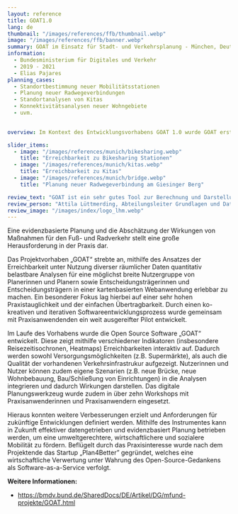```yaml
---
layout: reference
title: GOAT1.0 
lang: de
thumbnail: "/images/references/ffb/thumbnail.webp"
image: "/images/references/ffb/banner.webp"
summary: GOAT im Einsatz für Stadt- und Verkehrsplanung - München, Deutschland
information:
  - Bundesministerium für Digitales und Verkehr
  - 2019 - 2021
  - Elias Pajares
planning_cases:
  - Standortbestimmung neuer Mobilitätsstationen
  - Planung neuer Radwegeverbindungen
  - Standortanalysen von Kitas
  - Konnektivitätsanalysen neuer Wohngebiete
  - uvm. 
  

overview: Im Kontext des Entwicklungsvorhabens GOAT 1.0 wurde GOAT erstmals 2020 intensiv gemeinsam mit der Stadt München eingesetzt. ...

slider_items:
  - image: "/images/references/munich/bikesharing.webp"
    title: "Erreichbarkeit zu Bikesharing Stationen"
  - image: "/images/references/munich/kitas.webp"
    title: "Erreichbarkeit zu Kitas"
  - image: "/images/references/munich/bridge.webp"
    title: "Planung neuer Radwegeverbindung am Giesinger Berg"

review_text: "GOAT ist ein sehr gutes Tool zur Berechnung und Darstellung von Erreichbarkeiten in der Verkehrs- und Stadtplanung."
review_person: "Attila Lüttmerding, Abteilungsleiter Grundlagen und Daten, Mobilitätsreferat, Landeshauptstadt München"
review_image: "/images/index/logo_lhm.webp"
---
```


Eine evidenzbasierte Planung und die Abschätzung der Wirkungen von Maßnahmen für den Fuß- und Radverkehr stellt eine große Herausforderung in der Praxis dar.

Das Projektvorhaben „GOAT“ strebte an, mithilfe des Ansatzes der Erreichbarkeit unter Nutzung diverser räumlicher Daten quantitativ belastbare Analysen für eine möglichst breite Nutzergruppe von Planerinnen und Planern sowie Entscheidungsträgerinnen und Entscheidungsträgern in einer kartenbasierten Webanwendung erlebbar zu machen. Ein besonderer Fokus lag hierbei auf einer sehr hohen Praxistauglichkeit und der einfachen Übertragbarkeit. Durch einen ko-kreativen und iterativen Softwareentwicklungsprozess wurde gemeinsam mit Praxisanwendenden ein weit ausgereifter Pilot entwickelt.

Im Laufe des Vorhabens wurde die Open Source Software „GOAT“ entwickelt. Diese zeigt mithilfe verschiedener Indikatoren (insbesondere Reisezeitisochronen, Heatmaps) Erreichbarkeiten interaktiv auf. Dadurch werden sowohl Versorgungsmöglichkeiten (z.B. Supermärkte), als auch die Qualität der vorhandenen Verkehrsinfrastrukur aufgezeigt. Nutzerinnen und Nutzer können zudem eigene Szenarien (z.B. neue Brücke, neue Wohnbebauung, Bau/Schließung von Einrichtungen) in die Analysen integrieren und dadurch Wirkungen darstellen. Das digitale Planungswerkzeug wurde zudem in über zehn Workshops mit Praxisanwenderinnen und Praxisanwendern eingesetzt.

Hieraus konnten weitere Verbesserungen erzielt und Anforderungen für zukünftige Entwicklungen definiert werden. Mithilfe des Instrumentes kann in Zukunft effektiver datengetrieben und evidenzbasiert Planung betrieben werden, um eine umweltgerechtere, wirtschaftlichere und sozialere Mobilität zu fördern. Beflügelt durch das Praxisinteresse wurde nach dem Projektende das Startup „Plan4Better” gegründet, welches eine wirtschaftliche Verwertung unter Wahrung des Open-Source-Gedankens als Software-as-a-Service verfolgt.


**Weitere Informationen:**
- https://bmdv.bund.de/SharedDocs/DE/Artikel/DG/mfund-projekte/GOAT.html
